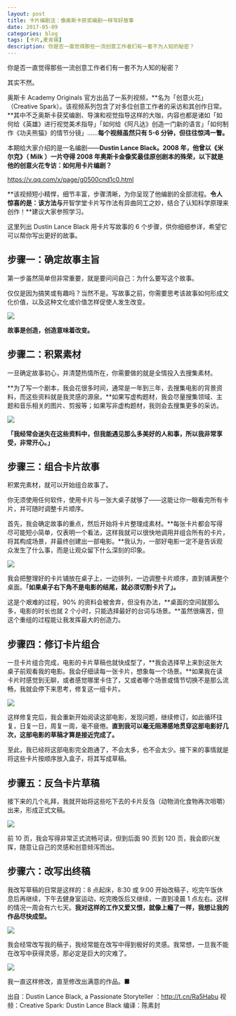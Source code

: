```yaml
---
layout: post
title: 卡片编剧法：像奥斯卡获奖编剧一样写好故事
date: 2017-05-09
categories: blog
tags: [卡片,麦肯锡]
description: 你是否一直觉得那些一流创意工作者们有一套不为人知的秘密？
---
```






你是否一直觉得那些一流创意工作者们有一套不为人知的秘密？

其实不然。

奥斯卡 Academy Originals 官方出品了一系列视频，**名为「创意火花」（Creative Spark）。该视频系列包含了对多位创意工作者的采访和其创作日常。**其中不乏奥斯卡获奖编剧、导演和视觉指导这样的大咖，内容也都是诸如「如何给《英雄》进行视觉美术指导」「如何给《阿凡达》创造一门新的语言」「如何制作《功夫熊猫》的情节分镜」……**每个视频虽然只有 5-6 分钟，但往往惊鸿一瞥。**

本期给大家介绍的是一名编剧——**Dustin Lance Black。**2008 年，他曾以《米尔克》（ Milk ）一片夺得 2008 年奥斯卡金像奖最佳原创剧本的殊荣，以下就是他的**创意火花专访：如何用卡片编剧？**

https://v.qq.com/x/page/g0500cnd1c0.html


**该视频短小精悍，细节丰富，步骤清晰，为你呈现了他编剧的全部流程。**令人惊喜的是：该方法与**开智学堂卡片写作法有异曲同工之妙，结合了认知科学原理来创作！**建议大家参照学习。

这里列出 Dustin Lance Black 用卡片写故事的 6 个步骤，供你细细参详，希望它可以帮你写出更好的故事。




## 步骤一：确定故事主旨

第一步虽然简单但非常重要，就是要问问自己：为什么要写这个故事。

仅仅是因为搞笑或有趣吗？当然不是。写故事之前，你需要思考该故事如何形成文化价值，以及这种文化或价值怎样促使人发生改变。

![](http://openmindclub.qiniudn.com/omt/OscarScreenWriterCardsUsage01.png)

**故事是创造，创造意味着改变。**


## 步骤二：积累素材

一旦确定故事初心，并清楚热情所在，你需要做的就是全情投入去搜集素材。

**为了写一个剧本，我会花很多时间，通常是一年到三年，去搜集电影的背景资料，而这些资料就是我灵感的源泉。**如果写虚构题材，我会尽量搜集领域、主题和音乐相关的图片、剪报等；如果写非虚构题材，我则会去搜集更多的采访。

![](http://openmindclub.qiniudn.com/omt/OscarScreenWriterCardsUsage02.png)

**「我经常会迷失在这些资料中，但我能遇见那么多美好的人和事，所以我非常享受，非常开心。」**

## 步骤三：组合卡片故事

积累完素材，就可以开始组合故事了。

你无须使用任何软件，使用卡片与一张大桌子就够了——这能让你一眼看完所有卡片，并可随时调整卡片顺序。

首先，我会确定故事的重点，然后开始将卡片整理成素材。**每张卡片都会写得尽可能短小简单，仅表明一个看法，这样我就可以很快地调用并组合所有的卡片，将其构成场景，并最终创建出一部电影。**我认为，一部好电影一定不是告诉观众发生了什么事，而是让观众留下什么深刻的印象。

![](http://openmindclub.qiniudn.com/omt/OscarScreenWriterCardsUsage03.png)

我会把整理好的卡片铺放在桌子上，一边排列，一边调整卡片顺序，直到铺满整个桌面。**「如果桌子右下角不是电影的结尾，就必须切割卡片了」。**

这是个艰难的过程，90% 的资料会被舍弃，但没有办法，**桌面的空间就那么多，电影的时长也就 2 个小时，只能选择最好的台词与场景。**虽然很痛苦，但这个重组的过程能让我发挥最大的创造力。

## 步骤四：修订卡片组合

一旦卡片组合完成，电影的卡片草稿也就快成型了，**我会选择早上来到这张大桌子前观看我的电影。我会仔细读每一张卡片，想象每一个场景。**如果我在读卡片时感觉到无聊，或者感觉哪里卡住了，又或者哪个场景或情节切换不是那么流畅，我就会停下来思考，修复这一组卡片。

![](http://openmindclub.qiniudn.com/omt/OscarScreenWriterCardsUsage04.png)

这样修复完后，我会重新开始阅读这部电影，发现问题，继续修订，如此循环往复，日复一日，周复一周，毫不疲倦。**直到我可以毫无阻滞感地贯穿这部电影好几次，这部电影的草稿才算是接近完成了。**


至此，我已经将这部电影完全跑通了，不会太多，也不会太少。接下来的事情就是将这些卡片按顺序放入盒子，将其写成草稿。



## 步骤五：反刍卡片草稿

接下来的几个礼拜，我就开始将这些吃下去的卡片反刍（动物消化食物再次咀嚼）出来，形成正式文稿。

![](http://openmindclub.qiniudn.com/omt/OscarScreenWriterCardsUsage05.png)

前 10 页，我会写得非常正式流畅可读，但到后面 90 页到 120 页，我会即兴发挥，随意让自己的灵感和创意倾泻而出。


## 步骤六：改写出终稿

我改写草稿的日常是这样的：8 点起床，8:30 或 9:00 开始改稿子，吃完午饭休息后再继续，下午去健身室运动，吃完晚饭后又继续，一直到凌晨 1 点左右。这样的情况一周会有六七天。**我对这样的工作又爱又恨，就像上瘾了一样，我想让我的作品尽快成型。**

![](http://openmindclub.qiniudn.com/omt/OscarScreenWriterCardsUsage06.png)

我会经常改写我的稿子，我经常能在改写中得到极好的灵感。我常想，一旦我不能在改写中获得灵感，那必定是巨大的灾难了。

![](http://openmindclub.qiniudn.com/omt/OscarScreenWriterCardsUsage07.png)

我一直这样修改，直至修改出满意的作品。■


出自：Dustin Lance Black, a Passionate Storyteller ：http://t.cn/Ra5Habu 
视频：Creative Spark: Dustin Lance Black
编译：陈素封



